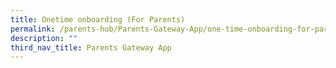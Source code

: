```yaml
---
title: Onetime onboarding (For Parents)
permalink: /parents-hub/Parents-Gateway-App/one-time-onboarding-for-parents
description: ""
third_nav_title: Parents Gateway App
---
```

